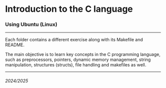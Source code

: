 # Introduction to the C language

### Using Ubuntu (Linux)

***

Each folder contains a different exercise along with its Makefile and README.

The main objective is to learn key concepts in the C programming language, such as preprocessors, pointers, dynamic memory management, string manipulation, structures (structs), file handling and makefiles as well.

***

###### 2024/2025
